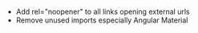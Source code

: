 * Add rel="noopener" to all links opening external urls
* Remove unused imports especially Angular Material